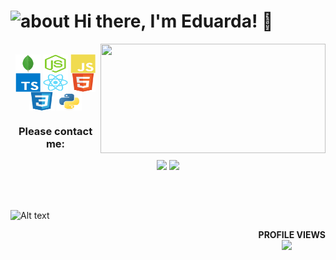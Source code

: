 # <img width="30" alt="about" src="https://cdn.iconscout.com/icon/free/png-256/javascript-2752148-2284965.png">  Hi there, I'm Eduarda! 👋

<img align="right" width="360" height=175 src="https://i.imgur.com/gBxP6oJ.gif" /> 

<div  align="center"> 
  <div style="display: inline_block"><br>
  <img align="center" alt="mongodb" height="30" width="40" src="https://raw.githubusercontent.com/devicons/devicon/master/icons/mongodb/mongodb-original.svg">
  <img align="center" alt="nodejs" height="30" width="40" src="https://raw.githubusercontent.com/devicons/devicon/master/icons/nodejs/nodejs-original.svg">
  <img align="center" alt="Js" height="30" width="40" src="https://raw.githubusercontent.com/devicons/devicon/master/icons/javascript/javascript-plain.svg">
  <img align="center" alt="Ts" height="30" width="40" src="https://raw.githubusercontent.com/devicons/devicon/master/icons/typescript/typescript-plain.svg">
  <img align="center" alt="React" height="30" width="40" src="https://raw.githubusercontent.com/devicons/devicon/master/icons/react/react-original.svg">
  <img align="center" alt="HTML" height="30" width="40" src="https://raw.githubusercontent.com/devicons/devicon/master/icons/html5/html5-original.svg">
  <img align="center" alt="CSS" height="30" width="40" src="https://raw.githubusercontent.com/devicons/devicon/master/icons/css3/css3-original.svg">
  <img align="center" alt="Python" height="30" width="40" src="https://raw.githubusercontent.com/devicons/devicon/master/icons/python/python-original.svg">
  </div>
	
### Please contact me: 
  <a href = "mailto:eduardafreire115@gmail.com"><img src="https://img.shields.io/badge/-Gmail-%23333?style=for-the-badge&logo=gmail&logoColor=white" target="_blank"></a>
    <a href="https://www.linkedin.com/in/maria-eduarda-d-218822219//" target="_blank"><img src="https://img.shields.io/badge/-LinkedIn-%230077B5?style=for-the-badge&logo=linkedin&logoColor=white" target="_blank"></a>
  <br>

  
</div>

  ##
  	
<br>

<div  align="start"> 
	
![Alt text](https://spotify-recently-played-readme.vercel.app/api?user=kmo4u3wdb0fmn3i0ynxfobesp&count=3&width=450)  
	<div margin-top="-50px" > <div align="right"> __PROFILE VIEWS__ </div>
 <img align="right" width="70px" src="https://visitor-badge.laobi.icu/badge?page_id=MariaE-duarda.visitor-badge" />
</div>
  
</div>
  


